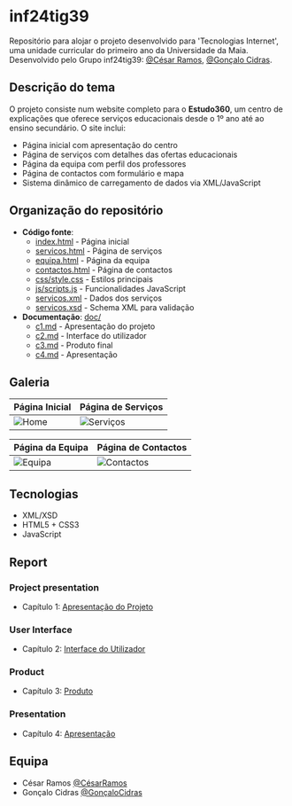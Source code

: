 # inf24tig39

Repositório para alojar o projeto desenvolvido para 'Tecnologias Internet', uma unidade curricular do primeiro ano da Universidade da Maia. Desenvolvido pelo Grupo inf24tig39: [@César Ramos](https://github.com/devCesarRamos), [@Gonçalo Cidras](https://github.com/devCidras).

## Descrição do tema

O projeto consiste num website completo para o **Estudo360**, um centro de explicações que oferece serviços educacionais desde o 1º ano até ao ensino secundário. O site inclui:

- Página inicial com apresentação do centro
- Página de serviços com detalhes das ofertas educacionais
- Página da equipa com perfil dos professores
- Página de contactos com formulário e mapa
- Sistema dinâmico de carregamento de dados via XML/JavaScript

## Organização do repositório

- **Código fonte**:
  - [index.html](index.html) - Página inicial
  - [servicos.html](servicos.html) - Página de serviços
  - [equipa.html](equipa.html) - Página da equipa
  - [contactos.html](contactos.html) - Página de contactos
  - [css/style.css](css/style.css) - Estilos principais
  - [js/scripts.js](js/scripts.js) - Funcionalidades JavaScript
  - [servicos.xml](xml/servicos.xml) - Dados dos serviços
  - [servicos.xsd](xml/servicos.xsd) - Schema XML para validação
- **Documentação**: [doc/](doc/)
  - [c1.md](doc/c1.md) - Apresentação do projeto
  - [c2.md](doc/c2.md) - Interface do utilizador
  - [c3.md](doc/c3.md) - Produto final
  - [c4.md](doc/c4.md) - Apresentação

## Galeria

| Página Inicial                | Página de Serviços                    |
| ----------------------------- | ------------------------------------- |
| ![Home](screenshots/home.png) | ![Serviços](screenshots/services.png) |

| Página da Equipa                | Página de Contactos                    |
| ------------------------------- | -------------------------------------- |
| ![Equipa](screenshots/team.png) | ![Contactos](screenshots/contacts.png) |

## Tecnologias

- XML/XSD
- HTML5 + CSS3
- JavaScript

## Report

### Project presentation

- Capítulo 1: [Apresentação do Projeto](doc/c1.md)

### User Interface

- Capítulo 2: [Interface do Utilizador](doc/c2.md)

### Product

- Capítulo 3: [Produto](doc/c3.md)

### Presentation

- Capítulo 4: [Apresentação](doc/c4.md)

## Equipa

- César Ramos [@CésarRamos](https://github.com/devCesarRamos)
- Gonçalo Cidras [@GonçaloCidras](https://github.com/devCidras)
